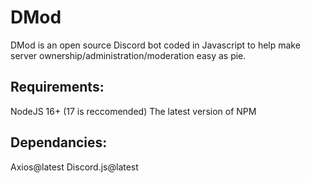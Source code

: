 # DMod

DMod is an open source Discord bot coded in Javascript to help make server ownership/administration/moderation easy as pie.

## Requirements:
NodeJS 16+ (17 is reccomended)
The latest version of NPM 

## Dependancies:
Axios@latest
Discord.js@latest
